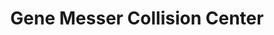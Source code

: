 ---
title: "Gene Messer Collision Center"
url: /lubbock/gene-messer-collision-center/
shop: car repair
---